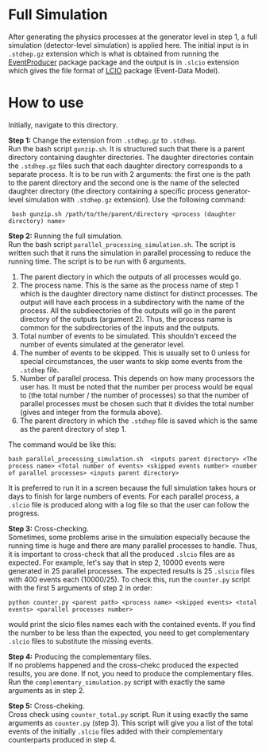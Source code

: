 Full Simulation
================
After generating the physics processes at the generator level in step 1, a full simulation (detector-level simulation) is applied here. The initial input is in ```.stdhep.gz``` extension which is what is obtained from running the [EventProducer](https://github.com/HEP-FCC/EventProducer#eventproducer) package package and the output is in ```.slcio``` extension which gives the file format of [LCIO](https://github.com/iLCSoft/LCIO) package (Event-Data Model). 

How to use
================
Initially, navigate to this directory. 

__Step 1:__ Change the extension from ```.stdhep.gz``` to ```.stdhep```.  <br>
Run the bash script ```gunzip.sh```. It is structured such that there is a parent directory containing daughter directories. The daughter directories contain the ```.stdhep.gz``` files such that each daughter directory corresponds to a separate process. It is to be run with 2 arguments: the first one is the path to the parent directory and the second one is the name of the selected daughter directory (the directory containing a specific process generator-level simulation with ```.stdhep.gz``` extension). Use the following command:
```
 bash gunzip.sh /path/to/the/parent/directory <process (daughter directory) name>
```
__Step 2:__ Running the full simulation.  <br>
Run the bash script ```parallel_processing_simulation.sh```. The script is written such that it runs the simulation in parallel processing to reduce the running time. The script is to be run with 6 arguments.  <br>
1. The parent diectory in which the outputs of all processes would go. 
2. The process name. This is the same as the process name of step 1 which is the daughter directory name distinct for distinct processes. The output will have each process in a subdirectory with the name of the process. All the subdieectories of the outputs will go in the parent directory of the outputs (argument 2). Thus, the process name is common for the subdirectories of the inputs and the outputs. 
3. Total number of events to be simulated. This shouldn't exceed the number of events simulated at the generator level.
4. The number of events to be skipped. This is usually set to 0 unless for special circumstances, the user wants to skip some events from the ```.stdhep``` file.
5. Number of parallel process. This depends on how many processors the user has. It must be noted that the number per process would be equal to (the total number / the number of processes) so that the number of parallel processes must be chosen such that it divides the total number (gives and integer from the formula above).
6. The parent directory in which the ```.stdhep``` file is saved which is the same as the parent directory of step 1.
   
The command would be like this:
```
bash parallel_processing_simulation.sh  <inputs parent directory> <The process name> <Total number of events> <skipped events number> <number of parallel processes> <inputs parent directory>
```
It is preferred to run it in a screen because the full simulation takes hours or days to finish for large numbers of events. For each parallel process, a ```.slcio``` file is produced along with a log file so that the user can follow the progress. 

__Step 3:__ Cross-checking.  <br>
Sometimes, some problems arise in the simulation especially because the running time is huge and there are many parallel processes to handle. Thus, it is important to cross-check that all the produced ```.slcio``` files are as expected. For example, let's say that in step 2, 10000 events were generated in 25 parallel processes. The expected results is 25 ```.slscio``` files with 400 events each (10000/25). To check this, run the ```counter.py``` script with the first 5 arguments of step 2 in order:
```
python counter.py <parent path> <process name> <skipped events> <total events> <parallel processes number>
```
would print the slcio files names each with the contained events. If you find the number to be less than the expected, you need to get complementary ```.slcio``` files to substitute the missing events. 

__Step 4:__ Producing the complementary files.  <br>
If no problems happened and the cross-chekc produced the expected results, you are done. If not, you need to produce the complementary files. Run the ```complementary_simulation.py``` script with exactly the same arguments as in step 2.

__Step 5:__ Cross-cheking.  <br>
Cross check using ```counter_total.py``` script. Run it using exactly the same arguments as ```counter.py``` (step 3). This script will give you a list of the total events of the initially ```.slcio``` files added with their complementary counterparts produced in step 4. 
